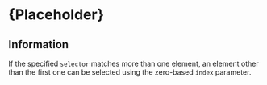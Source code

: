# {Placeholder}

## Information

If the specified `selector` matches more than one element, an element other than the first one can be selected using the zero-based `index` parameter.
